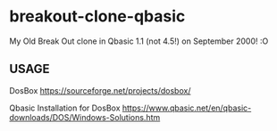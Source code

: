 # breakout-clone-qbasic
My Old Break Out clone in Qbasic 1.1 (not 4.5!) on September 2000! :O

## USAGE
DosBox
https://sourceforge.net/projects/dosbox/

Qbasic Installation for DosBox
https://www.qbasic.net/en/qbasic-downloads/DOS/Windows-Solutions.htm

